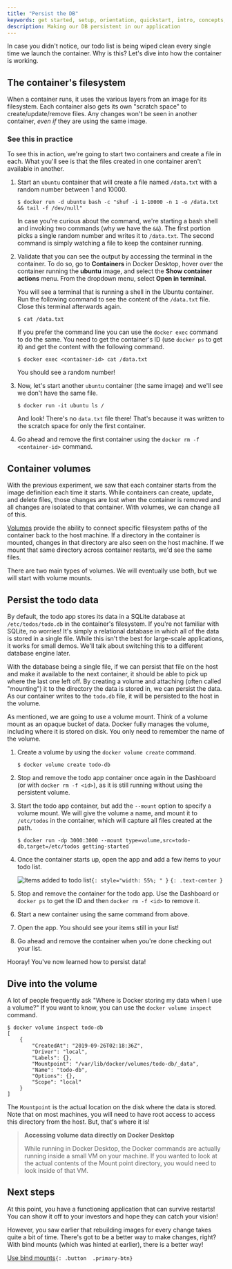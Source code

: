 ```yaml
---
title: "Persist the DB"
keywords: get started, setup, orientation, quickstart, intro, concepts, containers, docker desktop
description: Making our DB persistent in our application
---
```


In case you didn't notice, our todo list is being wiped clean every single time
we launch the container. Why is this? Let's dive into how the container is working.

## The container's filesystem

When a container runs, it uses the various layers from an image for its filesystem.
Each container also gets its own "scratch space" to create/update/remove files. Any
changes won't be seen in another container, _even if_ they are using the same image.

### See this in practice

To see this in action, we're going to start two containers and create a file in each.
What you'll see is that the files created in one container aren't available in another.

1. Start an `ubuntu` container that will create a file named `/data.txt` with a random number
   between 1 and 10000.

   ```console
   $ docker run -d ubuntu bash -c "shuf -i 1-10000 -n 1 -o /data.txt && tail -f /dev/null"
   ```

   In case you're curious about the command, we're starting a bash shell and invoking two
   commands (why we have the `&&`). The first portion picks a single random number and writes
   it to `/data.txt`. The second command is simply watching a file to keep the container running.

2. Validate that you can see the output by accessing the terminal in the container. To do so, go to **Containers** in Docker Desktop, hover over the container running the **ubuntu** image, and select the **Show container actions** menu. From the dropdown menu, select **Open in terminal**.

   You will see a terminal that is running a shell in the Ubuntu container. Run the following command to see the content of the `/data.txt` file. Close this terminal afterwards again.

   ```console
   $ cat /data.txt
   ```

   If you prefer the command line you can use the `docker exec` command to do the same. You need to get the
   container's ID (use `docker ps` to get it) and get the content with the following command.

   ```console
   $ docker exec <container-id> cat /data.txt
   ```

   You should see a random number!

3. Now, let's start another `ubuntu` container (the same image) and we'll see we don't have the same
   file.

   ```console
   $ docker run -it ubuntu ls /
   ```

   And look! There's no `data.txt` file there! That's because it was written to the scratch space for
   only the first container.

4. Go ahead and remove the first container using the `docker rm -f <container-id>` command.

## Container volumes

With the previous experiment, we saw that each container starts from the image definition each time it starts.
While containers can create, update, and delete files, those changes are lost when the container is removed
and all changes are isolated to that container. With volumes, we can change all of this.

[Volumes](../storage/volumes.md) provide the ability to connect specific filesystem paths of
the container back to the host machine. If a directory in the container is mounted, changes in that
directory are also seen on the host machine. If we mount that same directory across container restarts, we'd see
the same files.

There are two main types of volumes. We will eventually use both, but we will start with volume mounts.

## Persist the todo data

By default, the todo app stores its data in a SQLite database at
`/etc/todos/todo.db` in the container's filesystem. If you're not familiar with SQLite, no worries! It's simply a relational database in
which all of the data is stored in a single file. While this isn't the best for large-scale applications,
it works for small demos. We'll talk about switching this to a different database engine later.

With the database being a single file, if we can persist that file on the host and make it available to the
next container, it should be able to pick up where the last one left off. By creating a volume and attaching
(often called "mounting") it to the directory the data is stored in, we can persist the data. As our container
writes to the `todo.db` file, it will be persisted to the host in the volume.

As mentioned, we are going to use a volume mount. Think of a volume mount as an opaque bucket of data.
Docker fully manages the volume, including where it is stored on disk. You only need to remember the
name of the volume.

1. Create a volume by using the `docker volume create` command.

   ```console
   $ docker volume create todo-db
   ```

2. Stop and remove the todo app container once again in the Dashboard (or with `docker rm -f <id>`), as it is still running without using the persistent volume.

3. Start the todo app container, but add the `--mount` option to specify a volume mount. We will give the volume a name, and mount
   it to `/etc/todos` in the container, which will capture all files created at the path.

   ```console
   $ docker run -dp 3000:3000 --mount type=volume,src=todo-db,target=/etc/todos getting-started
   ```

4. Once the container starts up, open the app and add a few items to your todo list.

   ![Items added to todo list](images/items-added.png)`{: style="width: 55%; " }`
   `{: .text-center }`

5. Stop and remove the container for the todo app. Use the Dashboard or `docker ps` to get the ID and then `docker rm -f <id>` to remove it.

6. Start a new container using the same command from above.

7. Open the app. You should see your items still in your list!

8. Go ahead and remove the container when you're done checking out your list.

Hooray! You've now learned how to persist data!

## Dive into the volume

A lot of people frequently ask "Where is Docker storing my data when I use a volume?" If you want to know,
you can use the `docker volume inspect` command.

```console
$ docker volume inspect todo-db
[
    {
        "CreatedAt": "2019-09-26T02:18:36Z",
        "Driver": "local",
        "Labels": {},
        "Mountpoint": "/var/lib/docker/volumes/todo-db/_data",
        "Name": "todo-db",
        "Options": {},
        "Scope": "local"
    }
]
```

The `Mountpoint` is the actual location on the disk where the data is stored. Note that on most machines, you will
need to have root access to access this directory from the host. But, that's where it is!

> **Accessing volume data directly on Docker Desktop**
>
> While running in Docker Desktop, the Docker commands are actually running inside a small VM on your machine.
> If you wanted to look at the actual contents of the Mount point directory, you would need to look inside of
> that VM.

## Next steps

At this point, you have a functioning application that can survive restarts! You can show it off to your investors and hope they can catch your vision!

However, you saw earlier that rebuilding images for every change takes quite a bit of time. There's got to be a better
way to make changes, right? With bind mounts (which was hinted at earlier), there is a better way!

[Use bind mounts](06_bind_mounts.md)`{: .button  .primary-btn}`
